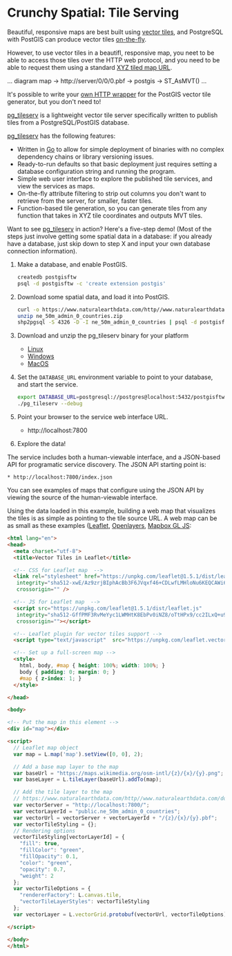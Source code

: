 # Crunchy Spatial: Tile Serving

Beautiful, responsive maps are best built using [vector tiles](https://en.wikipedia.org/wiki/Vector_tiles), and PostgreSQL with PostGIS can produce vector tiles [on-the-fly](https://postgis.net/docs/ST_AsMVT.html). 

However, to use vector tiles in a beautifl, responsive map, you neet to be able to access those tiles over the HTTP web protocol, and you need to be able to request them using a standard [XYZ tiled map URL](https://en.wikipedia.org/wiki/Tiled_web_map).

... diagram map -> http://server/0/0/0.pbf -> postgis -> ST_AsMVT() ...

It's possible to write your [own HTTP wrapper](https://info.crunchydata.com/blog/dynamic-vector-tiles-from-postgis) for the PostGIS vector tile generator, but you don't need to!

[pg_tileserv](https://github.com/CrunchyData/pg_tileserv) is a lightweight vector tile server specifically written to publish tiles from a PostgreSQL/PostGIS database.

[pg_tileserv](https://github.com/CrunchyData/pg_tileserv) has the following features:

* Written in [Go](https://golang.org/) to allow for simple deployment of binaries with no complex dependency chains or library versioning issues.
* Ready-to-run defaults so that basic deployment just requires setting a database configuration string and running the program.
* Simple web user interface to explore the published tile services, and view the services as maps.
* On-the-fly attribute filtering to strip out columns you don't want to retrieve from the server, for smaller, faster tiles.
* Function-based tile generation, so you can generate tiles from any function that takes in XYZ tile coordinates and outputs MVT tiles.

Want to see [pg_tileserv](https://github.com/CrunchyData/pg_tileserv) in action? Here's a five-step demo! (Most of the steps just involve getting some spatial data in a database: if you already have a database, just skip down to step X and input your own database connection information).

1. Make a database, and enable PostGIS.
   

    ```sh
    createdb postgisftw
    psql -d postgisftw -c 'create extension postgis'
    ```

2. Download some spatial data, and load it into PostGIS.

    ```sh
    curl -o https://www.naturalearthdata.com/http//www.naturalearthdata.com/download/50m/cultural/ne_50m_admin_0_countries.zip
    unzip ne_50m_admin_0_countries.zip
    shp2pgsql -S 4326 -D -I ne_50m_admin_0_countries | psql -d postgisftw
    ```

3. Download and unzip the pg_tileserv binary for your platform

    * [Linux](https://postgisftw.s3.amazonaws.com/pg_tileserv_latest_linux.zip)
    * [Windows](https://postgisftw.s3.amazonaws.com/pg_tileserv_latest_windows.zip)
    * [MacOS](https://postgisftw.s3.amazonaws.com/pg_tileserv_latest_osx.zip)

4. Set the `DATABASE_URL` environment variable to point to your database, and start the service.

    ```sh
    export DATABASE_URL=postgresql://postgres@localhost:5432/postgisftw
    ./pg_tileserv --debug
    ```

5. Point your browser to the service web interface URL.

    * http://localhost:7800

6. Explore the data!

The service includes both a human-viewable interface, and a JSON-based API for programatic service discovery. The JSON API starting point is:

    * http://localhost:7800/index.json

You can see examples of maps that configure using the JSON API by viewing the source of the human-viewable interface. 

Using the data loaded in this example, building a web map that visualizes the tiles is as simple as pointing to the tile source URL. A web map can be as small as these examples ([Leaflet](https://github.com/CrunchyData/pg_tileserv/tree/master/examples/leaflet), [Openlayers](https://github.com/CrunchyData/pg_tileserv/tree/master/examples/openlayers), [Mapbox GL JS](https://github.com/CrunchyData/pg_tileserv/tree/master/examples/mapbox-gl-js):

```html
<html lang="en">
<head>
  <meta charset="utf-8">
  <title>Vector Tiles in Leaflet</title>

  <!-- CSS for Leaflet map  -->
  <link rel="stylesheet" href="https://unpkg.com/leaflet@1.5.1/dist/leaflet.css"
   integrity="sha512-xwE/Az9zrjBIphAcBb3F6JVqxf46+CDLwfLMHloNu6KEQCAWi6HcDUbeOfBIptF7tcCzusKFjFw2yuvEpDL9wQ=="
   crossorigin="" />

  <!-- JS for Leaflet map  -->
  <script src="https://unpkg.com/leaflet@1.5.1/dist/leaflet.js"
   integrity="sha512-GffPMF3RvMeYyc1LWMHtK8EbPv0iNZ8/oTtHPx9/cc2ILxQ+u905qIwdpULaqDkyBKgOaB57QTMg7ztg8Jm2Og=="
   crossorigin=""></script>

  <!-- Leaflet plugin for vector tiles support -->
  <script type="text/javascript"  src="https://unpkg.com/leaflet.vectorgrid@1.2.0"></script>

  <!-- Set up a full-screen map -->
  <style>
    html, body, #map { height: 100%; width: 100%; }
    body { padding: 0; margin: 0; }
    #map { z-index: 1; }
  </style>

</head>

<body>

<!-- Put the map in this element -->
<div id="map"></div>

<script>
  // Leaflet map object
  var map = L.map('map').setView([0, 0], 2);

  // Add a base map layer to the map
  var baseUrl = "https://maps.wikimedia.org/osm-intl/{z}/{x}/{y}.png";
  var baseLayer = L.tileLayer(baseUrl).addTo(map);

  // Add the tile layer to the map
  // https://www.naturalearthdata.com/http//www.naturalearthdata.com/download/50m/cultural/ne_50m_admin_0_countries.zip
  var vectorServer = "http://localhost:7800/";
  var vectorLayerId = "public.ne_50m_admin_0_countries";
  var vectorUrl = vectorServer + vectorLayerId + "/{z}/{x}/{y}.pbf";
  var vectorTileStyling = {};
  // Rendering options
  vectorTileStyling[vectorLayerId] = {
    "fill": true,
    "fillColor": "green",
    "fillOpacity": 0.1,
    "color": "green",
    "opacity": 0.7,
    "weight": 2
  };
  var vectorTileOptions = {
    "rendererFactory": L.canvas.tile,
    "vectorTileLayerStyles": vectorTileStyling
  };
  var vectorLayer = L.vectorGrid.protobuf(vectorUrl, vectorTileOptions).addTo(map);

</script>

</body>
</html>
```
